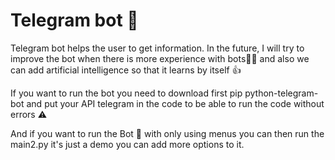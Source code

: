 # Telegram bot 🤖

Telegram bot helps the user to get information. 
In the future, I will try to improve the bot when there is more experience with bots🧑‍💻 and also we can add artificial intelligence so that it learns by itself 👍

If you want to run the bot you need to download first pip python-telegram-bot and put your API telegram in the code to be able to run the code without errors ⚠️

And if you want to run the Bot 🤖 with only using menus you can then run the main2.py
it's just a demo you can add more options to it.



